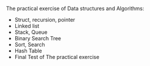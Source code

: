 The practical exercise of Data structures and Algorithms: 
  - Struct, recursion, pointer
  - Linked list
  - Stack, Queue
  - Binary Search Tree
  - Sort, Search
  - Hash Table
  - Final Test of The practical exercise
